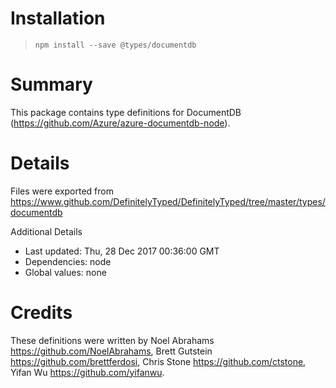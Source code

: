 # Installation
> `npm install --save @types/documentdb`

# Summary
This package contains type definitions for DocumentDB (https://github.com/Azure/azure-documentdb-node).

# Details
Files were exported from https://www.github.com/DefinitelyTyped/DefinitelyTyped/tree/master/types/documentdb

Additional Details
 * Last updated: Thu, 28 Dec 2017 00:36:00 GMT
 * Dependencies: node
 * Global values: none

# Credits
These definitions were written by Noel Abrahams <https://github.com/NoelAbrahams>, Brett Gutstein <https://github.com/brettferdosi>, Chris Stone <https://github.com/ctstone>, Yifan Wu <https://github.com/yifanwu>.
